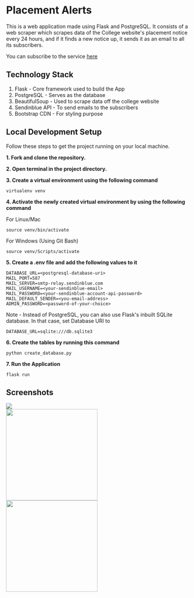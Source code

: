 # Placement Alerts

This is a web application made using Flask and PostgreSQL. It consists of a web scraper which scrapes data of the College website's placement notice every 24 hours, and if it finds a new notice up, it sends it as an email to all its subscribers.

You can subscribe to the service <a href="https://placement-alerts.herokuapp.com/">here</a>

## Technology Stack

1. Flask - Core framework used to build the App
2. PostgreSQL - Serves as the database
3. BeautifulSoup - Used to scrape data off the college website
4. Sendinblue API - To send emails to the subscribers
5. Bootstrap CDN - For styling purpose

## Local Development Setup

Follow these steps to get the project running on your local machine.

**1. Fork and clone the repository.**

**2. Open terminal in the project directory.**

**3. Create a virtual environment using the following command**

```
virtualenv venv
```

**4. Activate the newly created virtual environment by using the following command**

For Linux/Mac
```
source venv/bin/activate
```

For Windows (Using Git Bash)
```
source venv/Scripts/activate
```

**5. Create a .env file and add the following values to it**

```
DATABASE_URL=<postgresql-database-uri>
MAIL_PORT=587
MAIL_SERVER=smtp-relay.sendinblue.com
MAIL_USERNAME=<your-sendinblue-email>
MAIL_PASSWORD=<your-sendinblue-account-api-password>
MAIL_DEFAULT_SENDER=<you-email-address>
ADMIN_PASSWORD=<password-of-your-choice>
```

Note - Instead of PostgreSQL, you can also use Flask's inbuilt SQLite database. In that case, set Database URI to

```
DATABASE_URL=sqlite:///db.sqlite3
```

**6. Create the tables by running this command**

```
python create_database.py
```

**7. Run the Application**

```
flask run
```

## Screenshots

<img src="https://user-images.githubusercontent.com/45410599/111032686-79682900-8433-11eb-8460-aee1ba710039.png" >

<div style="flex-direction: row margin-top: 10px;">
  <img src="https://user-images.githubusercontent.com/45410599/111032200-0f4e8480-8431-11eb-9e93-b3e50eb255a3.png" width="250px" style="margin-right: 10px;" alt="">
  <img src="https://user-images.githubusercontent.com/45410599/111032205-107fb180-8431-11eb-92aa-e7d88ced1ba2.png" width="250px" style="margin-right: 10px;" alt="">
</div>

